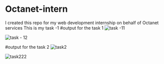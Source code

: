 # Octanet-intern
I created this repo for my web development internship on behalf of Octanet services
This is my task -1
#output for the task 1
![task -11](https://github.com/Pavankolisetty/Octanet-intern/assets/94092826/bc3cc9a4-d264-41ea-8f31-cff850d0c461)

![task - 12](https://github.com/Pavankolisetty/Octanet-intern/assets/94092826/63d4d8e6-88e3-43b1-8d1e-2848f75ef426)

#output for the task 2
![task2](https://github.com/Pavankolisetty/Octanet-intern/assets/94092826/0a6508ea-5736-4be5-8aab-1bbb5fdc04ab)

![task222](https://github.com/Pavankolisetty/Octanet-intern/assets/94092826/ecee94d2-2621-437c-95e8-81c92c100e0b)
